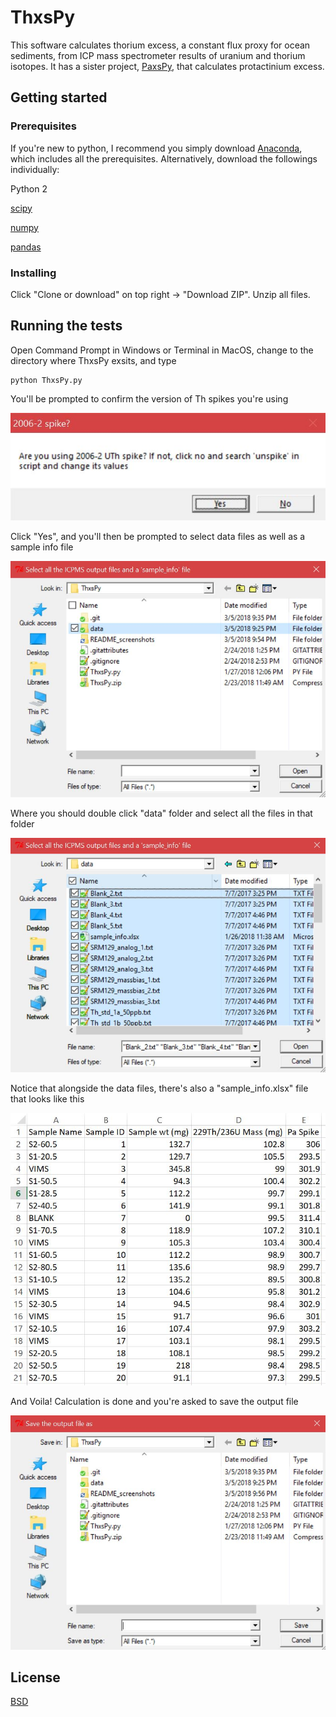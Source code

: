 # ThxsPy
This software calculates thorium excess, a constant flux proxy for ocean sediments, from ICP mass spectrometer results of uranium and thorium isotopes. It has a sister project, [PaxsPy](https://github.com/yz3062/PaxsPy), that calculates protactinium excess.

## Getting started

### Prerequisites

If you're new to python, I recommend you simply download [Anaconda](https://www.anaconda.com/download/), which includes all the prerequisites. Alternatively, download the followings individually:

Python 2

[scipy](https://www.scipy.org/)

[numpy](http://www.numpy.org/)

[pandas](https://pandas.pydata.org/)

### Installing

Click "Clone or download" on top right -> "Download ZIP". Unzip all files.

## Running the tests

Open Command Prompt in Windows or Terminal in MacOS, change to the directory where ThxsPy exsits, and type
```
python ThxsPy.py
```
You'll be prompted to confirm the version of Th spikes you're using

![alt text](/README_screenshots/spike_prompt_ThxsPy.JPG)

Click "Yes", and you'll then be prompted to select data files as well as a sample info file

![alt text](/README_screenshots/data_selection_ThxsPy.JPG)

Where you should double click "data" folder and select all the files in that folder

![alt text](/README_screenshots/data_select_all_ThxsPy.JPG)

Notice that alongside the data files, there's also a "sample_info.xlsx" file that looks like this

![alt text](/README_screenshots/sample_info_screenshot.JPG)

And Voila! Calculation is done and you're asked to save the output file

![alt text](/README_screenshots/save_output_ThxyPy.JPG)


## License

[BSD](https://opensource.org/licenses/BSD-2-Clause)
